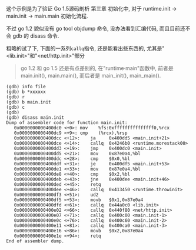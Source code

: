 这个示例是为了验证 Go 1.5源码剖析 第三章 初始化中, 对于 runtime.init -> main.init -> main.main 初始化流程.

不过 go 1.2 貌似没有 go tool objdump 命令, 没办法看到汇编代码, 而且目前还不会 gdb 的 disass 命令.

粗略的试了下, 下面的一系列`callq`指令, 还是能看出些东西的, 尤其是"<lib.init>"和"<net/http.init>"部分

> go 1.2 和 go 1.5 还是有点差别的, 在"runtime·main"函数中, 前者是 main.init(), main.main(), 而后者是 main_init(), main_main().

```
(gdb) info file
(gdb) b *xxxxxx
(gdb) r
(gdb) b main.init
(gdb) c
(gdb)
(gdb) disass main.init
Dump of assembler code for function main.init:
   0x0000000000400dc0 <+0>:	mov    %fs:0xfffffffffffffff0,%rcx
   0x0000000000400dc9 <+9>:	cmp    (%rcx),%rsp
   0x0000000000400dcc <+12>:	ja     0x400dd5 <main.init+21>
   0x0000000000400dce <+14>:	callq  0x4246b0 <runtime.morestack00>
   0x0000000000400dd3 <+19>:	jmp    0x400dc0 <main.init>
   0x0000000000400dd5 <+21>:	mov    0x87e0a4,%bl
   0x0000000000400ddc <+28>:	cmp    $0x0,%bl
   0x0000000000400ddf <+31>:	je     0x400df5 <main.init+53>
   0x0000000000400de1 <+33>:	mov    0x87e0a4,%bl
   0x0000000000400de8 <+40>:	cmp    $0x2,%bl
   0x0000000000400deb <+43>:	jne    0x400dee <main.init+46>
   0x0000000000400ded <+45>:	retq
   0x0000000000400dee <+46>:	callq  0x413450 <runtime.throwinit>
   0x0000000000400df3 <+51>:	ud2
   0x0000000000400df5 <+53>:	movb   $0x1,0x87e0a4
   0x0000000000400dfd <+61>:	callq  0x44a0c0 <lib.init>
   0x0000000000400e02 <+66>:	callq  0x440f80 <net/http.init>
   0x0000000000400e07 <+71>:	callq  0x400c00 <main.init·1>
   0x0000000000400e0c <+76>:	callq  0x400c60 <main.init·2>
   0x0000000000400e11 <+81>:	callq  0x400ca0 <main.init·3>
   0x0000000000400e16 <+86>:	movb   $0x2,0x87e0a4
   0x0000000000400e1e <+94>:	retq
End of assembler dump.
```
